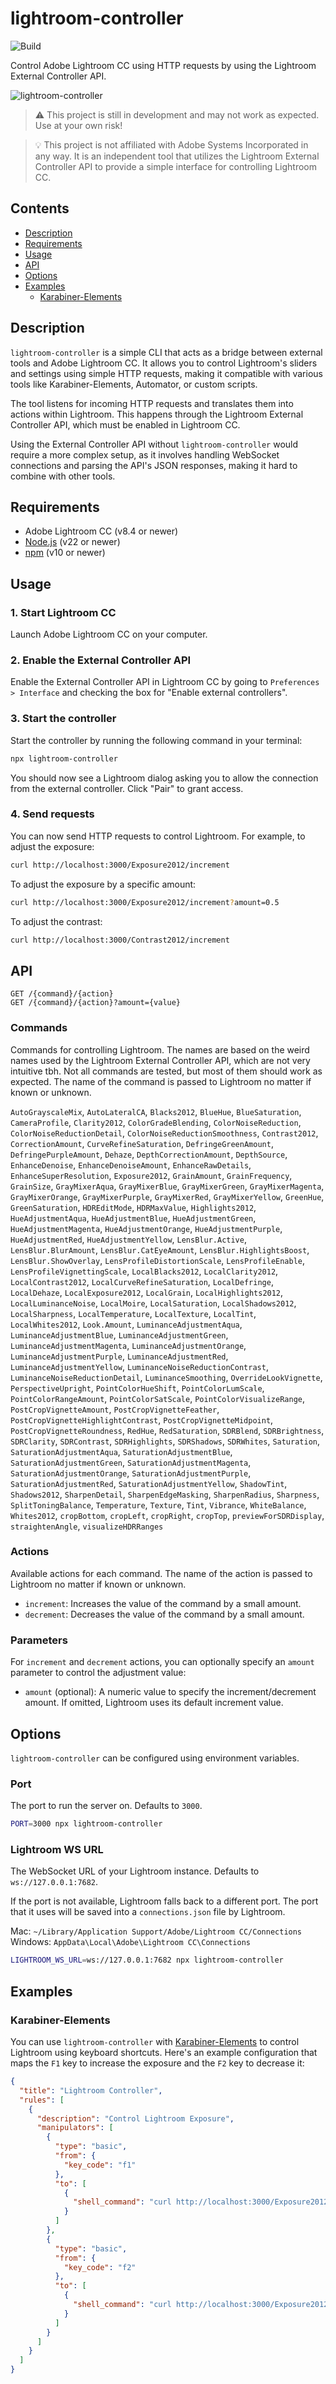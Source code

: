 # lightroom-controller

![Build](https://github.com/electerious/lightroom-controller/workflows/Build/badge.svg)

Control Adobe Lightroom CC using HTTP requests by using the Lightroom External Controller API.

![lightroom-controller](https://github.com/user-attachments/assets/a0fdfe43-35a3-413e-8f77-d0616fcf923d)

> ⚠️ This project is still in development and may not work as expected. Use at your own risk!

> 💡 This project is not affiliated with Adobe Systems Incorporated in any way. It is an independent tool that utilizes the Lightroom External Controller API to provide a simple interface for controlling Lightroom CC.

## Contents

- [Description](#description)
- [Requirements](#requirements)
- [Usage](#usage)
- [API](#api)
- [Options](#options)
- [Examples](#examples)
  - [Karabiner-Elements](#karabiner-elements)

## Description

`lightroom-controller` is a simple CLI that acts as a bridge between external tools and Adobe Lightroom CC. It allows you to control Lightroom's sliders and settings using simple HTTP requests, making it compatible with various tools like Karabiner-Elements, Automator, or custom scripts.

The tool listens for incoming HTTP requests and translates them into actions within Lightroom. This happens through the Lightroom External Controller API, which must be enabled in Lightroom CC.

Using the External Controller API without `lightroom-controller` would require a more complex setup, as it involves handling WebSocket connections and parsing the API's JSON responses, making it hard to combine with other tools.

## Requirements

- Adobe Lightroom CC (v8.4 or newer)
- [Node.js](https://nodejs.org/en/) (v22 or newer)
- [npm](https://npmjs.com) (v10 or newer)

## Usage

### 1. Start Lightroom CC

Launch Adobe Lightroom CC on your computer.

### 2. Enable the External Controller API

Enable the External Controller API in Lightroom CC by going to `Preferences > Interface` and checking the box for "Enable external controllers".

### 3. Start the controller

Start the controller by running the following command in your terminal:

```bash
npx lightroom-controller
```

You should now see a Lightroom dialog asking you to allow the connection from the external controller. Click "Pair" to grant access.

### 4. Send requests

You can now send HTTP requests to control Lightroom. For example, to adjust the exposure:

```bash
curl http://localhost:3000/Exposure2012/increment
```

To adjust the exposure by a specific amount:

```bash
curl http://localhost:3000/Exposure2012/increment?amount=0.5
```

To adjust the contrast:

```bash
curl http://localhost:3000/Contrast2012/increment
```

## API

```
GET /{command}/{action}
GET /{command}/{action}?amount={value}
```

### Commands

Commands for controlling Lightroom. The names are based on the weird names used by the Lightroom External Controller API, which are not very intuitive tbh. Not all commands are tested, but most of them should work as expected. The name of the command is passed to Lightroom no matter if known or unknown.

`AutoGrayscaleMix`, `AutoLateralCA`, `Blacks2012`, `BlueHue`, `BlueSaturation`, `CameraProfile`, `Clarity2012`, `ColorGradeBlending`, `ColorNoiseReduction`, `ColorNoiseReductionDetail`, `ColorNoiseReductionSmoothness`, `Contrast2012`, `CorrectionAmount`, `CurveRefineSaturation`, `DefringeGreenAmount`, `DefringePurpleAmount`, `Dehaze`, `DepthCorrectionAmount`, `DepthSource`, `EnhanceDenoise`, `EnhanceDenoiseAmount`, `EnhanceRawDetails`, `EnhanceSuperResolution`, `Exposure2012`, `GrainAmount`, `GrainFrequency`, `GrainSize`, `GrayMixerAqua`, `GrayMixerBlue`, `GrayMixerGreen`, `GrayMixerMagenta`, `GrayMixerOrange`, `GrayMixerPurple`, `GrayMixerRed`, `GrayMixerYellow`, `GreenHue`, `GreenSaturation`, `HDREditMode`, `HDRMaxValue`, `Highlights2012`, `HueAdjustmentAqua`, `HueAdjustmentBlue`, `HueAdjustmentGreen`, `HueAdjustmentMagenta`, `HueAdjustmentOrange`, `HueAdjustmentPurple`, `HueAdjustmentRed`, `HueAdjustmentYellow`, `LensBlur.Active`, `LensBlur.BlurAmount`, `LensBlur.CatEyeAmount`, `LensBlur.HighlightsBoost`, `LensBlur.ShowOverlay`, `LensProfileDistortionScale`, `LensProfileEnable`, `LensProfileVignettingScale`, `LocalBlacks2012`, `LocalClarity2012`, `LocalContrast2012`, `LocalCurveRefineSaturation`, `LocalDefringe`, `LocalDehaze`, `LocalExposure2012`, `LocalGrain`, `LocalHighlights2012`, `LocalLuminanceNoise`, `LocalMoire`, `LocalSaturation`, `LocalShadows2012`, `LocalSharpness`, `LocalTemperature`, `LocalTexture`, `LocalTint`, `LocalWhites2012`, `Look.Amount`, `LuminanceAdjustmentAqua`, `LuminanceAdjustmentBlue`, `LuminanceAdjustmentGreen`, `LuminanceAdjustmentMagenta`, `LuminanceAdjustmentOrange`, `LuminanceAdjustmentPurple`, `LuminanceAdjustmentRed`, `LuminanceAdjustmentYellow`, `LuminanceNoiseReductionContrast`, `LuminanceNoiseReductionDetail`, `LuminanceSmoothing`, `OverrideLookVignette`, `PerspectiveUpright`, `PointColorHueShift`, `PointColorLumScale`, `PointColorRangeAmount`, `PointColorSatScale`, `PointColorVisualizeRange`, `PostCropVignetteAmount`, `PostCropVignetteFeather`, `PostCropVignetteHighlightContrast`, `PostCropVignetteMidpoint`, `PostCropVignetteRoundness`, `RedHue`, `RedSaturation`, `SDRBlend`, `SDRBrightness`, `SDRClarity`, `SDRContrast`, `SDRHighlights`, `SDRShadows`, `SDRWhites`, `Saturation`, `SaturationAdjustmentAqua`, `SaturationAdjustmentBlue`, `SaturationAdjustmentGreen`, `SaturationAdjustmentMagenta`, `SaturationAdjustmentOrange`, `SaturationAdjustmentPurple`, `SaturationAdjustmentRed`, `SaturationAdjustmentYellow`, `ShadowTint`, `Shadows2012`, `SharpenDetail`, `SharpenEdgeMasking`, `SharpenRadius`, `Sharpness`, `SplitToningBalance`, `Temperature`, `Texture`, `Tint`, `Vibrance`, `WhiteBalance`, `Whites2012`, `cropBottom`, `cropLeft`, `cropRight`, `cropTop`, `previewForSDRDisplay`, `straightenAngle`, `visualizeHDRRanges`

### Actions

Available actions for each command. The name of the action is passed to Lightroom no matter if known or unknown.

- `increment`: Increases the value of the command by a small amount.
- `decrement`: Decreases the value of the command by a small amount.

### Parameters

For `increment` and `decrement` actions, you can optionally specify an `amount` parameter to control the adjustment value:

- `amount` (optional): A numeric value to specify the increment/decrement amount. If omitted, Lightroom uses its default increment value.

## Options

`lightroom-controller` can be configured using environment variables.

### Port

The port to run the server on. Defaults to `3000`.

```bash
PORT=3000 npx lightroom-controller
```

### Lightroom WS URL

The WebSocket URL of your Lightroom instance. Defaults to `ws://127.0.0.1:7682`.

If the port is not available, Lightroom falls back to a different port. The port that it uses will be saved into a `connections.json` file by Lightroom.

Mac: `~/Library/Application Support/Adobe/Lightroom CC/Connections`
Windows: `AppData\Local\Adobe\Lightroom CC\Connections`

```bash
LIGHTROOM_WS_URL=ws://127.0.0.1:7682 npx lightroom-controller
```

## Examples

### Karabiner-Elements

You can use `lightroom-controller` with [Karabiner-Elements](https://karabiner-elements.pqrs.org/) to control Lightroom using keyboard shortcuts. Here's an example configuration that maps the `F1` key to increase the exposure and the `F2` key to decrease it:

```json
{
  "title": "Lightroom Controller",
  "rules": [
    {
      "description": "Control Lightroom Exposure",
      "manipulators": [
        {
          "type": "basic",
          "from": {
            "key_code": "f1"
          },
          "to": [
            {
              "shell_command": "curl http://localhost:3000/Exposure2012/increment"
            }
          ]
        },
        {
          "type": "basic",
          "from": {
            "key_code": "f2"
          },
          "to": [
            {
              "shell_command": "curl http://localhost:3000/Exposure2012/decrement"
            }
          ]
        }
      ]
    }
  ]
}
```
